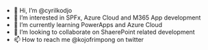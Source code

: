 - 👋 Hi, I’m @cyrilkodjo
- 👀 I’m interested in SPFx, Azure Cloud and M365 App development
- 🌱 I’m currently learning PowerApps and Azure Cloud
- 💞️ I’m looking to collaborate on ShaerePoint related development
- 📫 How to reach me @kojofrimpong on twitter

<!---
cyrilkodjo/cyrilkodjo is a ✨ special ✨ repository because its `README.md` (this file) appears on your GitHub profile.
You can click the Preview link to take a look at your changes.
--->
